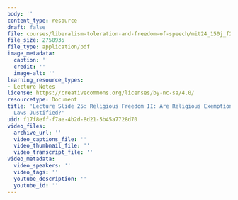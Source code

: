 ```yaml
---
body: ''
content_type: resource
draft: false
file: courses/liberalism-toleration-and-freedom-of-speech/mit24_150j_f23_lec25.pdf
file_size: 2750935
file_type: application/pdf
image_metadata:
  caption: ''
  credit: ''
  image-alt: ''
learning_resource_types:
- Lecture Notes
license: https://creativecommons.org/licenses/by-nc-sa/4.0/
resourcetype: Document
title: 'Lecture Slide 25: Religious Freedom II: Are Religious Exemptions to General
  Laws Justified?'
uid: f17f8eff-f7ae-4b2d-8d21-5b45a7728d70
video_files:
  archive_url: ''
  video_captions_file: ''
  video_thumbnail_file: ''
  video_transcript_file: ''
video_metadata:
  video_speakers: ''
  video_tags: ''
  youtube_description: ''
  youtube_id: ''
---
```

